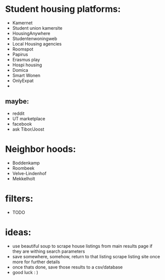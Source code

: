 # Student housing platforms:
 - Kamernet
 - Student union kamersite
 - HousingAnywhere
 - Studentenwoningweb
 - Local Housing agencies
 - Roomspot
 - Papirus
 - Erasmus play
 - Hospi housing
 - Domica
 - Smart Wonen
 - OnlyExpat
 - 
 ## maybe:
 - reddit
 - UT marketplace
 - facebook
 - ask Tibor/Joost

# Neighbor hoods:
 - Boddenkamp
 - Roombeek
 - Velve-Lindenhof
 - Mekkelholt

# filters:
 - TODO

# ideas:
- use beautiful soup to scrape house listings from main results page if they are withing search parameters
- save somewhere, somehow, return to that listing scrape listing site once more for further details
- once thats done, save those results to a csv/database
- good luck : ) 